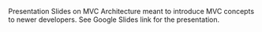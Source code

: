 Presentation Slides on MVC Architecture meant to introduce MVC concepts to newer developers. See Google Slides link for the presentation.